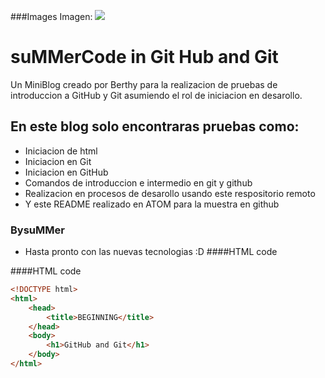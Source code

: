 ###Images
Imagen:
![](![](https://github.com/suMMerBerthy/Prueba2/blob/main/imagenes/dragon.png))
# suMMerCode in Git Hub and Git
Un MiniBlog creado por Berthy para la realizacion de pruebas de introduccion a GitHub y Git asumiendo el rol de iniciacion en desarollo.

## En este blog solo encontraras pruebas como:
* Iniciacion de html
* Iniciacion en Git
* Iniciacion en GitHub
* Comandos de introduccion e intermedio en git y github
* Realizacion en procesos de desarollo usando este respositorio remoto
* Y este README realizado en ATOM para la muestra en github

### BysuMMer
* Hasta pronto con las nuevas tecnologias :D
####HTML code

####HTML code
```html
<!DOCTYPE html>
<html>
    <head>
        <title>BEGINNING</title>
    </head>
    <body>
        <h1>GitHub and Git</h1>
    </body>
</html>
```
